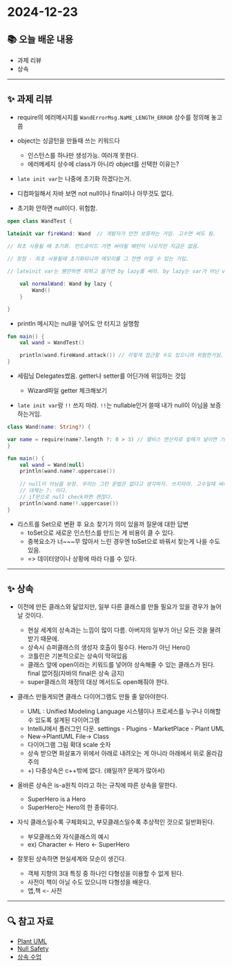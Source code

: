 # 2024-12-23

## 📚 오늘 배운 내용
- 과제 리뷰
- 상속

---

## ✨ 과제 리뷰
- require의 에러메시지를 `WandErrorMsg.NaME_LENGTH_ERROR` 상수를 정의해 놓고 씀
- object는 싱글턴을 만들때 쓰는 키워드다
  - 인스턴스를 하나만 생성가능. 여러개 못한다.
  - 에러메세지 상수에 class가 아니라 object를 선택한 이유는?

- `late init var`는 나중에 초기화 하겠다는거.
- 디컴파일해서 자바 보면 not null이나 final이나 아무것도 없다.
- 초기화 안하면 null이다. 위험함.

```kotlin
open class WandTest {

lateinit var fireWand: Wand  // 개발자가 안전 보증하는 거임. 고수면 써도 됨.
	
// 최초 사용될 때 초기화. 안드로이드 가면 써야될 패턴이 나오지만 지금은 없음.

// 장점 - 최초 사용될때 초기화되니까 메모리를 그 전엔 아낄 수 있는 거임.

// lateinit var는 웬만하면 피하고 쓸거면 by lazy를 써라. by lazy는 var가 아닌 val이다.

	val normalWand: Wand by lazy {
		Wand()
	}

}
```

- println 메시지는 null을 넣어도 안 터지고 실행함
```kotlin
fun main() {
	val wand = WandTest()

	println(wand.fireWand.attack()) // 이렇게 접근할 수도 있으니까 위험한거임. 그러니까 lateinit var 쓰지마라.
}
```
- 세림님 Delegates썼음. getter나 setter를 어딘가에 위임하는 것임 
  - Wizard파일 getter 체크해보기


- `late init var`랑 `!!` 쓰지 마라. `!!`는 nullable인거 쓸때 내가 null이 아님을 보증하는거임.
```kotlin
class Wand(name: String?) {

var name = require(name?.length ?: 0 > 3) // 앨비스 연산자로 앞에가 널이면 기본값 주는 문법도 있음
}

fun main() {
	val wand = Wand(null)
	println(wand.name?.uppercase())
	
	// null이 아님을 보장. 우리는 그런 문법은 없다고 생각하자. 쓰지마라. 고수일때 써라.
	// 대체는 ?: 이다.
	// if문으로 null check하면 괜찮다.
	println(wand.name!!.uppercase())
}

```
- 리스트를 Set으로 변환 후 요소 찾기가 의미 있을까 질문에 대한 답변
  - toSet으로 새로운 인스턴스를 만드는 게 비용이 클 수 있다. 
  - 중복요소가 너~~~무 많아서 느린 경우엔 toSet으로 바꿔서 찾는게 나을 수도 있음. 
  - => 데이터양이나 상황에 따라 다를 수 있다.

---

## ✨ 상속
- 이전에 만든 클래스와 닮았지만, 일부 다른 클래스를 만들 필요가 있을 경우가 늘어날 것이다.
  - 현실 세계의 상속과는 느낌이 많이 다름. 아버지의 일부가 아닌 모든 것을 물려받기 때문에.
  - 상속시 슈퍼클래스의 생성자 호출이 필수다. Hero가 아닌 Hero()
  - 코틀린은 기본적으로는 상속이 막혀있음
  - 클래스 앞에 open이라는 키워드를 넣어야 상속해줄 수 있는 클래스가 된다. final 없어짐(자바의 final은 상속 금지)
  - super클래스의 재정의 대상 메서드도 open해줘야 한다.


- 클래스 만들게되면 클래스 다이어그램도 만들 줄 알아야한다.
  - UML : Unified Modeling Language 시스템이나 프로세스를 누구나 이해할 수 있도록 설계된 다이어그램
  - IntelliJ에서 플러그인 다운. settings - Plugins - MarketPlace - Plant UML
  - New→PlantUML File→ Class
  - 다이어그램 그림 확대 scale 숫자
  - 상속 받으면 화살표가 위에서 아래로 내려오는 게 아니라 아래에서 위로 올라감 주의
  - +) 다중상속은 c++밖에 없다. (왜일까? 문제가 많아서)

- 올바른 상속은 is-a원칙 이라고 하는 규칙에 따른 상속을 말한다.
  - SuperHero is a Hero
  - SuperHero는 Hero의 한 종류이다.
  
- 자식 클래스일수록 구체화되고, 부모클래스일수록 추상적인 것으로 일반화된다.
  - 부모클래스와 자식클래스의 예시 
  - ex) Character ← Hero ← SuperHero

- 잘못된 상속하면 현실세계와 모순이 생긴다.
  - 객체 지향의 3대 특징 중 하나인 다형성을 이용할 수 없게 된다. 
  - 사전이 책이 아닐 수도 있으니까 다형성을 배운다.
  - 앱,책 <- 사전

---

## 🔍 참고 자료
- [Plant UML](https://plantuml.com/ko/)
- [Null Safety](https://kotlinlang.org/docs/kotlin-tour-null-safety.html#check-for-null-values)
- [상속 수업](https://docs.google.com/presentation/d/178CiRGZ27eMOLfqq5LRnWckUr_xe-kzDFYb-x6Vvw5E/edit?usp=sharing)